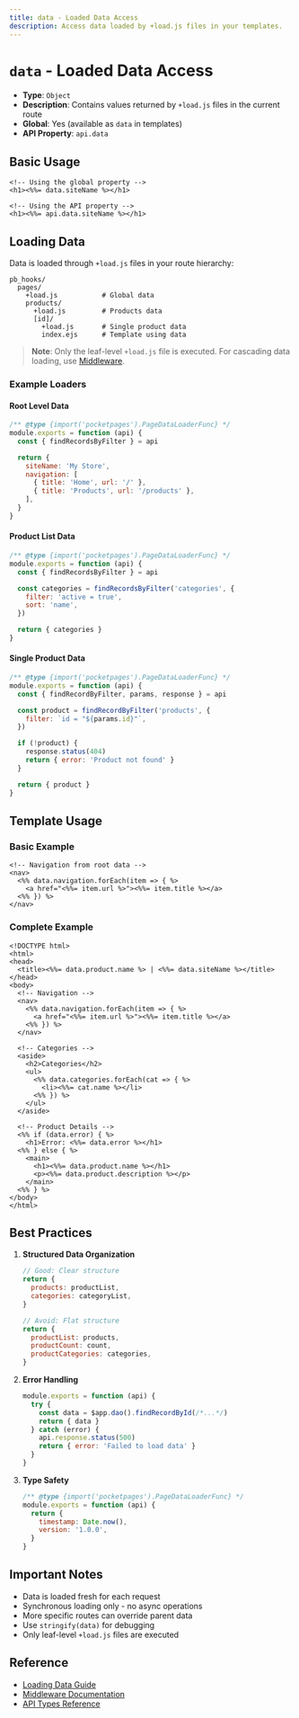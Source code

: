 ```yaml
---
title: data - Loaded Data Access
description: Access data loaded by +load.js files in your templates.
---
```


# `data` - Loaded Data Access

- **Type**: `Object`
- **Description**: Contains values returned by `+load.js` files in the current route
- **Global**: Yes (available as `data` in templates)
- **API Property**: `api.data`

## Basic Usage

```ejs
<!-- Using the global property -->
<h1><%%= data.siteName %></h1>

<!-- Using the API property -->
<h1><%%= api.data.siteName %></h1>
```

## Loading Data

Data is loaded through `+load.js` files in your route hierarchy:

```
pb_hooks/
  pages/
    +load.js           # Global data
    products/
      +load.js         # Products data
      [id]/
        +load.js       # Single product data
        index.ejs      # Template using data
```

> **Note**: Only the leaf-level `+load.js` file is executed. For cascading data loading, use [Middleware](/docs/middleware).

### Example Loaders

#### Root Level Data

```javascript
/** @type {import('pocketpages').PageDataLoaderFunc} */
module.exports = function (api) {
  const { findRecordsByFilter } = api

  return {
    siteName: 'My Store',
    navigation: [
      { title: 'Home', url: '/' },
      { title: 'Products', url: '/products' },
    ],
  }
}
```

#### Product List Data

```javascript
/** @type {import('pocketpages').PageDataLoaderFunc} */
module.exports = function (api) {
  const { findRecordsByFilter } = api

  const categories = findRecordsByFilter('categories', {
    filter: 'active = true',
    sort: 'name',
  })

  return { categories }
}
```

#### Single Product Data

```javascript
/** @type {import('pocketpages').PageDataLoaderFunc} */
module.exports = function (api) {
  const { findRecordByFilter, params, response } = api

  const product = findRecordByFilter('products', {
    filter: `id = "${params.id}"`,
  })

  if (!product) {
    response.status(404)
    return { error: 'Product not found' }
  }

  return { product }
}
```

## Template Usage

### Basic Example

```ejs
<!-- Navigation from root data -->
<nav>
  <%% data.navigation.forEach(item => { %>
    <a href="<%%= item.url %>"><%%= item.title %></a>
  <%% }) %>
</nav>
```

### Complete Example

```ejs
<!DOCTYPE html>
<html>
<head>
  <title><%%= data.product.name %> | <%%= data.siteName %></title>
</head>
<body>
  <!-- Navigation -->
  <nav>
    <%% data.navigation.forEach(item => { %>
      <a href="<%%= item.url %>"><%%= item.title %></a>
    <%% }) %>
  </nav>

  <!-- Categories -->
  <aside>
    <h2>Categories</h2>
    <ul>
      <%% data.categories.forEach(cat => { %>
        <li><%%= cat.name %></li>
      <%% }) %>
    </ul>
  </aside>

  <!-- Product Details -->
  <%% if (data.error) { %>
    <h1>Error: <%%= data.error %></h1>
  <%% } else { %>
    <main>
      <h1><%%= data.product.name %></h1>
      <p><%%= data.product.description %></p>
    </main>
  <%% } %>
</body>
</html>
```

## Best Practices

1. **Structured Data Organization**

   ```javascript
   // Good: Clear structure
   return {
     products: productList,
     categories: categoryList,
   }

   // Avoid: Flat structure
   return {
     productList: products,
     productCount: count,
     productCategories: categories,
   }
   ```

2. **Error Handling**

   ```javascript
   module.exports = function (api) {
     try {
       const data = $app.dao().findRecordById(/*...*/)
       return { data }
     } catch (error) {
       api.response.status(500)
       return { error: 'Failed to load data' }
     }
   }
   ```

3. **Type Safety**
   ```javascript
   /** @type {import('pocketpages').PageDataLoaderFunc} */
   module.exports = function (api) {
     return {
       timestamp: Date.now(),
       version: '1.0.0',
     }
   }
   ```

## Important Notes

- Data is loaded fresh for each request
- Synchronous loading only - no async operations
- More specific routes can override parent data
- Use `stringify(data)` for debugging
- Only leaf-level `+load.js` files are executed

## Reference

- [Loading Data Guide](/docs/loading-data)
- [Middleware Documentation](/docs/middleware)
- [API Types Reference](/docs/api-types)
